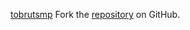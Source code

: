 [tobrutsmp](https://tobrutsmp.pages.dev)
Fork the [repository](https://github.com/lapelive) on GitHub.